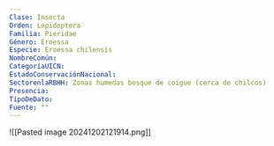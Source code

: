 ```yaml
---
Clase: Insecta
Orden: Lepidoptera
Familia: Pieridae
Género: Eroessa
Especie: Eroessa chilensis
NombreComún: 
CategoríaUICN: 
EstadoConservaciónNacional: 
SectorenlaRBHH: Zonas humedas bosque de coigue (cerca de chilcos)
Presencia: 
TipoDeDato: 
Fuente: ""
---
```

![[Pasted image 20241202121914.png]]